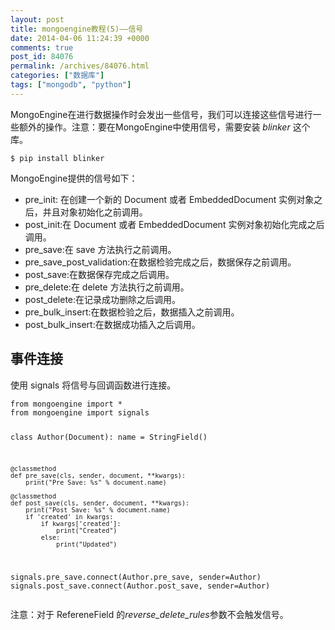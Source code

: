 ```yaml
---
layout: post
title: mongoengine教程(5)——信号
date: 2014-04-06 11:24:39 +0000
comments: true
post_id: 84076
permalink: /archives/84076.html
categories: ["数据库"]
tags: ["mongodb", "python"]
---
```


<p>MongoEngine在进行数据操作时会发出一些信号，我们可以连接这些信号进行一些额外的操作。注意：要在MongoEngine中使用信号，需要安装 <em>blinker</em> 这个库。  </p>
<pre><code>$ pip install blinker
</code></pre>
<p>MongoEngine提供的信号如下：  </p>
<ul>
<li>pre_init: 在创建一个新的 Document 或者 EmbeddedDocument 实例对象之后，并且对象初始化之前调用。  </li>
<li>post_init:在 Document 或者 EmbeddedDocument 实例对象初始化完成之后调用。  </li>
<li>pre_save:在 save 方法执行之前调用。  </li>
<li>pre_save_post_validation:在数据检验完成之后，数据保存之前调用。  </li>
<li>post_save:在数据保存完成之后调用。  </li>
<li>pre_delete:在 delete 方法执行之前调用。  </li>
<li>post_delete:在记录成功删除之后调用。  </li>
<li>pre_bulk_insert:在数据检验之后，数据插入之前调用。  </li>
<li>post_bulk_insert:在数据成功插入之后调用。</li>
</ul>
<h2>事件连接</h2>
<p>使用 signals 将信号与回调函数进行连接。</p>
<pre><code>from mongoengine import *
from mongoengine import signals

class Author(Document):
    name = StringField()

    @classmethod
    def pre_save(cls, sender, document, **kwargs):
        print("Pre Save: %s" % document.name)

    @classmethod
    def post_save(cls, sender, document, **kwargs):
        print("Post Save: %s" % document.name)
        if 'created' in kwargs:
            if kwargs['created']:
                print("Created")
            else:
                print("Updated")

signals.pre_save.connect(Author.pre_save, sender=Author)
signals.post_save.connect(Author.post_save, sender=Author)
</code></pre>
<p>注意：对于 RefereneField 的<em>reverse_delete_rules</em>参数不会触发信号。</p>
